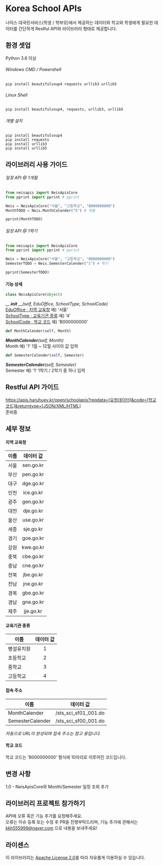# Korea School APIs 
나이스 대국민서비스(학생 / 학부모)에서 제공하는 데이터와 학교와 학생에게 필요한 데이터를 간단하게 Restful API와 라이브러리 형태로 제공합니다.

## 환경 셋업
Python 3.6 이상
###### Windows CMD / Powershell
```shell
pip install beautifulsoup4 requests urllib3 urllib5
```

###### Linux Shell
```shell
pip install beautifulsoup4, requests, urllib3, urllib5
```

###### 개별 설치
```shell
pip install beautifulsoup4
pip install requests
pip install urllib3
pip install urllib5
```

## 라이브러리 사용 가이드
###### 일정 API @ 1개월
```python
from neisapis import NeisApisCore
from pprint import pprint # pprint

Neis = NeisApisCore("서울", "고등학교", "B000000000")
MonthTODO = Neis.MonthCalender("5") # 개월

pprint(MonthTODO)
```

###### 일정 API @ 1학기
```python
from neisapis import NeisApisCore
from pprint import pprint # pprint

Neis = NeisApisCore("서울", "고등학교", "B000000000")
SemesterTODO = Neis.SemesterCalender("1") # 학기

pprint(SemesterTODO)
```
#### 기능 상세
```python
class NeisApisCore(object)
```
*__ __init__ __(self, EduOffice, SchoolType, SchoolCode)*  
[EduOffice · 지역 교육청](#지역-교육청) 예) '서울'  
[SchoolType · 교육기관 종류](#교육기관-종류) 예) '4'  
[SchoolCode · 학교 코드](#학교-코드) 예) 'B000000000'  

```python
def MonthCalender(self, Month)
```
*__MonthCalender__(self, Month)*  
Month 예) '1'
1월 ~ 12월 사이의 값 입력

```python
def SemesterCalender(self, Semester)
```
*__SemesterCalender__(self, Semester)*  
Semester 예) '1'
1학기 / 2학기 중 하나 입력

## Restful API 가이드
https://apis.haruhuey.kr/open/schoolapis?reqdata=[요청데이터]&code=[학교코드]&returntype=[JSON/XML/HTML]  
준비중

## 세부 정보

#### 지역 교육청
| 이름 | 데이터 값 |
|------|:---------:|
| 서울 | sen.go.kr |
| 부산 | pen.go.kr |
| 대구 | dge.go.kr |
| 인천 | ice.go.kr |
| 광주 | gen.go.kr |
| 대전 | dje.go.kr |
| 울산 | use.go.kr |
| 세종 | sje.go.kr |
| 경기 | goe.go.kr |
| 강원 | kwe.go.kr |
| 충북 | cbe.go.kr |
| 충남 | cne.go.kr |
| 전북 | jbe.go.kr |
| 전남 | jne.go.kr |
| 경북 | gbe.go.kr |
| 경남 | gne.go.kr |
| 제주 | jje.go.kr |

#### 교육기관 종류
| 이름 | 데이터 값 |
|------------|:-:|
| 병설유치원 | 1 |
| 초등학교   | 2 |
| 중학교     | 3 |
| 고등학교   | 4 |

#### 접속 주소
| 이름 | 데이터 값 |
|----------------|:--------------------:|
| MonthCalender | /sts_sci_sf01_001.do |
| SemesterCalender | /sts_sci_sf00_001.do |

*자동으로 URL이 완성되며 접속 주소는 참고 용입니다.*

#### 학교 코드
학교 코드는 'B000000000' 형식에 10자리로 이루어진 코드입니다.

## 변경 사항
1.0 - NeisApisCore와 Month/Semester 일정 조회 추가

## 라이브러리 프로젝트 참가하기
API에 오류 혹은 기능 추가를 요청해주세요.  
오류는 이슈 등록 또는 수정 후 PR을 진행부탁드리며, 
기능 추가에 관해서는 kkh555999@naver.com 으로 내용을 보내주세요!

## 라이센스
이 라이브러리는 [Apache License 2.0](https://github.com/HaruHuey/Korea-Neis-Apis/blob/master/LICENSE)를 따라 자유롭게 이용하실 수 있습니다.